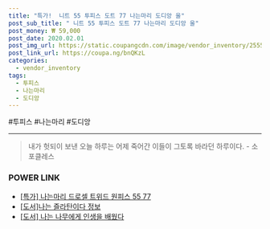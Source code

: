 ```yaml
--- 
title: "특가!  니트 55 투피스 도트 77 나는마리 도디앙 울" 
post_sub_title: " 니트 55 투피스 도트 77 나는마리 도디앙 울" 
post_money: ₩ 59,000 
post_date: 2020.02.01 
post_img_url: https://static.coupangcdn.com/image/vendor_inventory/2555/7b590104747307d67305fd4b0566a170016efde47dfd8b02ce1729891055.jpg 
post_link_url: https://coupa.ng/bnQKzL 
categories: 
  - vendor_inventory 
tags: 
  - 투피스 
  - 나는마리 
  - 도디앙 
--- 
```

  #투피스 #나는마리 #도디앙 
<hr> 

> 내가 헛되이 보낸 오늘 하루는 어제 죽어간 이들이 그토록 바라던 하루이다. - 소포클레스 


### POWER LINK

* <a href="https://blog.naver.com/an0733/221792279342" target="_blank">[특가] 나는마리 드로셀 트위드 원피스 55 77</a>
* <a href="https://blog.naver.com/sakai111/221760508034" target="_blank">[도서]나는 즐라탄이다 정보</a>
* <a href="https://blog.naver.com/an0733/221785579865" target="_blank">[도서] 나는 나무에게 인생을 배웠다</a>
